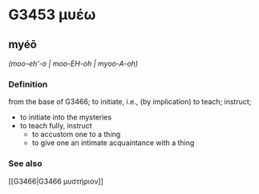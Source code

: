 # G3453 μυέω

## myéō

_(moo-eh'-o | moo-EH-oh | myoo-A-oh)_

### Definition

from the base of G3466; to initiate, i.e., (by implication) to teach; instruct; 

- to initiate into the mysteries
- to teach fully, instruct
  - to accustom one to a thing
  - to give one an intimate acquaintance with a thing

### See also

[[G3466|G3466 μυστήριον]]
